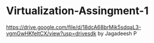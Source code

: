 # Virtualization-Assingment-1

https://drive.google.com/file/d/18dcA68brMik5sdqaL3-vgmGwHKfeltCX/view?usp=drivesdk
by Jagadeesh P
